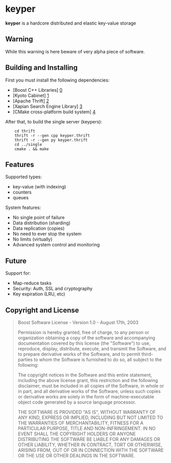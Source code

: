 keyper
======

**keyper** is a hardcore distributed and elastic key-value storage

Warning
-------

While this warning is here beware of very alpha piece of software.


Building and Installing
-----------------------

First you must install the following dependencies:

* [Boost C++ Libraries] [0]
* [Kyoto Cabinet] [1]
* [Apache Thrift] [2]
* [Xapian Search Engine Library] [3]
* [CMake cross-platform build system] [4]

After that, to build the single server (keypers):

        cd thrift
        thrift -r --gen cpp keyper.thrift
        thrift -r --gen py keyper.thrift
        cd ../single
        cmake . && make

Features
--------

Supported types:

* key-value (with indexing)
* counters
* queues

System features:

* No single point of failure
* Data distribution (sharding)
* Data replication (copies)
* No need to ever stop the system
* No limits (virtually)
* Advanced system control and monitoring

Future
------

Support for:

* Map-reduce tasks
* Security: Auth, SSL and cryptography
* Key expiration (LRU, etc)

Copyright and License
---------------------

> Boost Software License - Version 1.0 - August 17th, 2003
> 
> Permission is hereby granted, free of charge, to any person or organization
> obtaining a copy of the software and accompanying documentation covered by
> this license (the "Software") to use, reproduce, display, distribute,
> execute, and transmit the Software, and to prepare derivative works of the
> Software, and to permit third-parties to whom the Software is furnished to
> do so, all subject to the following:
> 
> The copyright notices in the Software and this entire statement, including
> the above license grant, this restriction and the following disclaimer,
> must be included in all copies of the Software, in whole or in part, and
> all derivative works of the Software, unless such copies or derivative
> works are solely in the form of machine-executable object code generated by
> a source language processor.
> 
> THE SOFTWARE IS PROVIDED "AS IS", WITHOUT WARRANTY OF ANY KIND, EXPRESS OR
> IMPLIED, INCLUDING BUT NOT LIMITED TO THE WARRANTIES OF MERCHANTABILITY,
> FITNESS FOR A PARTICULAR PURPOSE, TITLE AND NON-INFRINGEMENT. IN NO EVENT
> SHALL THE COPYRIGHT HOLDERS OR ANYONE DISTRIBUTING THE SOFTWARE BE LIABLE
> FOR ANY DAMAGES OR OTHER LIABILITY, WHETHER IN CONTRACT, TORT OR OTHERWISE,
> ARISING FROM, OUT OF OR IN CONNECTION WITH THE SOFTWARE OR THE USE OR OTHER
> DEALINGS IN THE SOFTWARE.



  [0]: http://boost.org/                          "Boost C++"
  [1]: http://1978th.net/kyotocabinet/            "Kyoto Cabinet"
  [2]: http://incubator.apache.org/thrift/        "Apache Thrift"
  [3]: http://xapian.org/                         "Xapian"
  [4]: http://www.cmake.org/                      "CMake"

